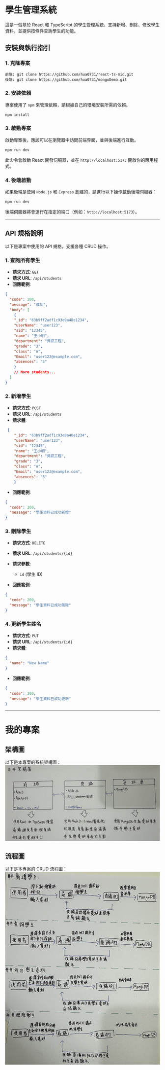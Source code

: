# 學生管理系統

這是一個基於 React 和 TypeScript 的學生管理系統，支持新增、刪除、修改學生資料，並提供按條件查詢學生的功能。

## 安裝與執行指引

### 1. 克隆專案

```bash
前端: git clone https://github.com/hua0731/react-ts-mid.git
後端: git clone https://github.com/hua0731/mongoDemo.git
```

### 2. 安裝依賴

專案使用了 `npm` 來管理依賴，請根據自己的環境安裝所需的依賴。

```bash
npm install

```

### 3. 啟動專案

啟動專案後，應該可以在瀏覽器中訪問前端界面，並與後端進行互動。

```bash
npm run dev
```

此命令會啟動 React 開發伺服器，並在 `http://localhost:5173` 開啟你的應用程式。

### 4. 後端啟動

如果後端是使用 `Node.js` 和 `Express` 創建的，請進行以下操作啟動後端伺服器：

```bash
npm run dev
```

後端伺服器將會運行在指定的端口（例如：`http://localhost:5173`）。

---

## API 規格說明

以下是專案中使用的 API 規格，支援各種 CRUD 操作。

### 1. 查詢所有學生

- **請求方式**: `GET`
- **請求 URL**: `/api/students`
- **回應範例**:

```json
{
  "code": 200,
  "message": "成功",
  "body": [
    {
    "_id": "63b9ff2adf1c93e9a48e1234",
    "userName": "user123",
    "sid": "12345",
    "name": "王小明",
    "department": "資訊工程",
    "grade": "3",
    "class": "A",
    "Email": "user123@example.com",
    "absences": "5"
    }
    // More students...
  ]
}
```

### 2. 新增學生

- **請求方式**: `POST`
- **請求 URL**: `/api/students`
- **請求體**: 

```json
 {
    "_id": "63b9ff2adf1c93e9a48e1234",
    "userName": "user123",
    "sid": "12345",
    "name": "王小明",
    "department": "資訊工程",
    "grade": "3",
    "class": "A",
    "Email": "user123@example.com",
    "absences": "5"
    }
```

- **回應範例**:

```json
{
  "code": 200,
  "message": "學生資料已成功新增"
}
```

### 3. 刪除學生

- **請求方式**: `DELETE`
- **請求 URL**: `/api/students/{id}`
- **請求參數**: 
  - `id` (學生 ID)
  
- **回應範例**:

```json
{
  "code": 200,
  "message": "學生資料已成功刪除"
}
```

### 4. 更新學生姓名

- **請求方式**: `PUT`
- **請求 URL**: `/api/students/{id}`
- **請求體**:

```json
{
  "name": "New Name"
}
```

- **回應範例**:

```json
{
  "code": 200,
  "message": "學生資料已成功更新"
}
```

---

# 我的專案

## 架構圖
以下是本專案的系統架構圖：
![系統架構圖](architecture.jpg)

## 流程圖
以下是本專案的 CRUD 流程圖：
![CRUD 流程圖](crud-flow.jpg)